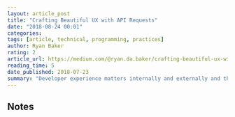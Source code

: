 ```yaml
---
layout: article_post
title: "Crafting Beautiful UX with API Requests"
date: "2018-08-24 00:01"
categories:
tags: [article, technical, programming, practices]
author: Ryan Baker
rating: 2
article_url: https://medium.com/@ryan.da.baker/crafting-beautiful-ux-with-api-requests-56e7dcc2f58e
reading_time: 5
date_published: 2018-07-23
summary: "Developer experience matters internally and externally and there are some simple patterns to make it better."
---
```


## Notes
